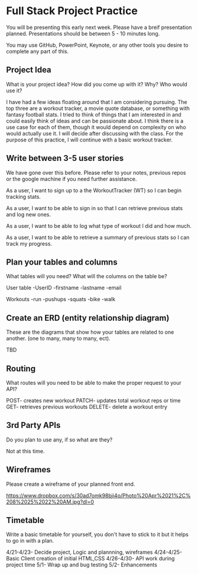 # Full Stack Project Practice

You will be presenting this early next week.  Please have a breif presentation
planned.  Presentations should be between 5 - 10 minutes long.

You may use GitHub, PowerPoint, Keynote, or any other tools you desire to
complete any part of this.

## Project Idea

What is your project idea?  How did you come up with it? Why? Who would use it?

I have had a few ideas floating around that I am considering pursuing. The top
three are a workout tracker, a movie quote database, or something with fantasy
football stats. I tried to think of things that I am interested in and
could easily think of ideas and can be passionate about. I think there is
a use case for each of them, though it would depend on complexity on who
would actually use it. I will decide after discussing with the class. For the
purpose of this practice, I will continue with a basic workout tracker.

## Write between 3-5 user stories

We have gone over this before. Please refer to your notes, previous repos or the
google machine if you need further assistance.

As a user, I want to sign up to a the WorkoutTracker (WT) so I can begin
tracking stats.

As a user, I want to be able to sign in so that I can retrieve previous
stats and log new ones.

As a user, I want to be able to log what type of workout I did and how much.

As a user, I want to be able to retrieve a summary of previous stats so I can
track my progress.

## Plan your tables and columns

What tables will you need? What will the columns on the table be?

User table
-UserID
-firstname
-lastname
-email

Workouts
-run
-pushups
-squats
-bike
-walk

## Create an ERD (entity relationship diagram)

These are the diagrams that show how your tables are related to one another.
(one to many, many to many, ect).

TBD

## Routing

What routes will you need to be able to make the proper request to your API?

POST- creates new workout
PATCH- updates total workout reps or time
GET- retrieves previous workouts
DELETE- delete a workout entry

## 3rd Party APIs

Do you plan to use any, if so what are they?

Not at this time.

## Wireframes

Please create a wireframe of your planned front end.

https://www.dropbox.com/s/30ad7omk98bji4o/Photo%20Apr%2021%2C%208%2025%2022%20AM.jpg?dl=0

## Timetable

Write a basic timetable for yourself, you don't have to stick to it but it
helps to go in with a plan.

4/21-4/23- Decide project, Logic and plannning, wireframes
4/24-4/25- Basic Client creation of initial HTML,CSS
4/26-4/30- API work during project time
5/1- Wrap up and bug testing
5/2- Enhancements

